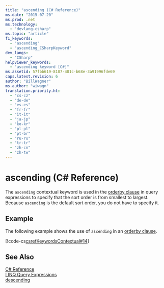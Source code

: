 ```yaml
---
title: "ascending (C# Reference)"
ms.date: "2015-07-20"
ms.prod: .net
ms.technology: 
  - "devlang-csharp"
ms.topic: "article"
f1_keywords: 
  - "ascending"
  - "ascending_CSharpKeyword"
dev_langs: 
  - "CSharp"
helpviewer_keywords: 
  - "ascending keyword [C#]"
ms.assetid: 57fbb619-8187-481c-b68e-3a91996fde69
caps.latest.revision: 6
author: "BillWagner"
ms.author: "wiwagn"
translation.priority.ht: 
  - "cs-cz"
  - "de-de"
  - "es-es"
  - "fr-fr"
  - "it-it"
  - "ja-jp"
  - "ko-kr"
  - "pl-pl"
  - "pt-br"
  - "ru-ru"
  - "tr-tr"
  - "zh-cn"
  - "zh-tw"
---
```

# ascending (C# Reference)
The `ascending` contextual keyword is used in the [orderby clause](../../../csharp/language-reference/keywords/orderby-clause.md) in query expressions to specify that the sort order is from smallest to largest. Because `ascending` is the default sort order, you do not have to specify it.  
  
## Example  
 The following example shows the use of `ascending` in an [orderby clause](../../../csharp/language-reference/keywords/orderby-clause.md).  
  
 [!code-cs[csrefKeywordsContextual#14](../../../csharp/language-reference/keywords/codesnippet/CSharp/ascending_1.cs)]  
  
## See Also  
 [C# Reference](../../../csharp/language-reference/index.md)   
 [LINQ Query Expressions](../../../csharp/programming-guide/linq-query-expressions/index.md)   
 [descending](../../../csharp/language-reference/keywords/descending.md)
